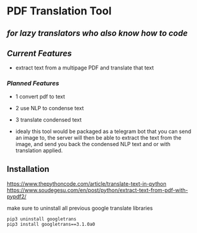# PDF Translation Tool
## _for lazy translators who also know how to code_

## _Current Features_

- extract text from a multipage PDF and translate that text


### _Planned Features_

- 1 convert pdf to text
- 2 use NLP to condense text
- 3 translate condensed text


- idealy this tool would be packaged as a telegram bot that you can send an image to, the server will then be able to extract the text from the image, and send you back the condensed NLP text and or with translation applied.

## Installation
https://www.thepythoncode.com/article/translate-text-in-python \
https://www.soudegesu.com/en/post/python/extract-text-from-pdf-with-pypdf2/

make sure to uninstall all previous google translate libraries 

```sh
pip3 uninstall googletrans
pip3 install googletrans==3.1.0a0
```


